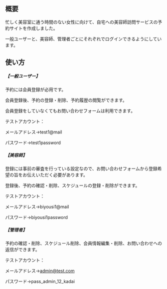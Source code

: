 
## 概要
忙しく美容室に通う時間のない女性に向けて、自宅への美容師訪問サービスの予約サイトを作成しました。

一般ユーザーと、美容師、管理者ごとにそれぞれでログインできるようにしています。


## 使い方


##### 【一般ユーザー】

予約には会員登録が必用です。

会員登録後、予約の登録・削除、予約履歴の閲覧ができます。

会員登録をしていなくてもお問い合わせフォームは利用できます。

テストアカウント：

メールアドレス→test1@mail

パスワード→test1password

##### 【美容師】

登録には事前の審査を行っている設定なので、お問い合わせフォームから登録希望の旨をお伝えいただく必要があります。

登録後、予約の確認・削除、スケジュールの登録・削除ができます。

テストアカウント：

メールアドレス→biyousi1@mail

パスワード→biyousi1password

##### 【管理者】

予約の確認・削除、スケジュール削除、会員情報編集・削除、お問い合わせへの返信ができます。

テストアカウント：

メールアドレス→admin@test.com

パスワード→pass_admin_12_kadai
